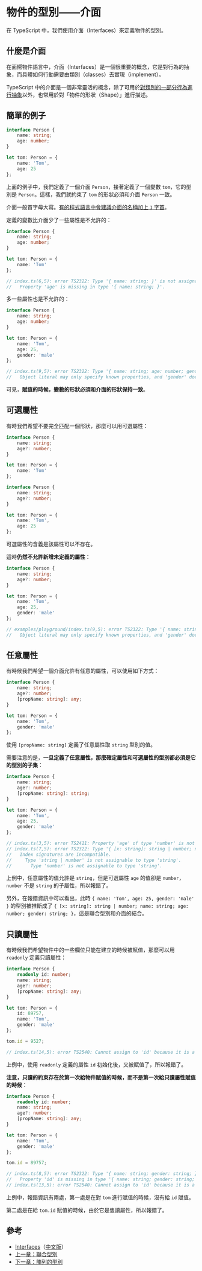 # 物件的型別——介面

在 TypeScript 中，我們使用介面（Interfaces）來定義物件的型別。

## 什麼是介面

在面嚮物件語言中，介面（Interfaces）是一個很重要的概念，它是對行為的抽象，而具體如何行動需要由類別（classes）去實現（implement）。

TypeScript 中的介面是一個非常靈活的概念，除了可用於[對類別的一部分行為進行抽象](../advanced/class-and-interfaces.md#類別實現介面)以外，也常用於對「物件的形狀（Shape）」進行描述。

## 簡單的例子

```typescript
interface Person {
    name: string;
    age: number;
}

let tom: Person = {
    name: 'Tom',
    age: 25
};
```

上面的例子中，我們定義了一個介面 `Person`，接著定義了一個變數 `tom`，它的型別是 `Person`。這樣，我們就約束了 `tom` 的形狀必須和介面 `Person` 一致。

介面一般首字母大寫。[有的程式語言中會建議介面的名稱加上 `I` 字首](https://msdn.microsoft.com/en-us/library/8bc1fexb%28v=vs.71%29.aspx)。

定義的變數比介面少了一些屬性是不允許的：

```typescript
interface Person {
    name: string;
    age: number;
}

let tom: Person = {
    name: 'Tom'
};

// index.ts(6,5): error TS2322: Type '{ name: string; }' is not assignable to type 'Person'.
//   Property 'age' is missing in type '{ name: string; }'.
```

多一些屬性也是不允許的：

```typescript
interface Person {
    name: string;
    age: number;
}

let tom: Person = {
    name: 'Tom',
    age: 25,
    gender: 'male'
};

// index.ts(9,5): error TS2322: Type '{ name: string; age: number; gender: string; }' is not assignable to type 'Person'.
//   Object literal may only specify known properties, and 'gender' does not exist in type 'Person'.
```

可見，**賦值的時候，變數的形狀必須和介面的形狀保持一致**。

## 可選屬性

有時我們希望不要完全匹配一個形狀，那麼可以用可選屬性：

```typescript
interface Person {
    name: string;
    age?: number;
}

let tom: Person = {
    name: 'Tom'
};
```

```typescript
interface Person {
    name: string;
    age?: number;
}

let tom: Person = {
    name: 'Tom',
    age: 25
};
```

可選屬性的含義是該屬性可以不存在。

這時**仍然不允許新增未定義的屬性**：

```typescript
interface Person {
    name: string;
    age?: number;
}

let tom: Person = {
    name: 'Tom',
    age: 25,
    gender: 'male'
};

// examples/playground/index.ts(9,5): error TS2322: Type '{ name: string; age: number; gender: string; }' is not assignable to type 'Person'.
//   Object literal may only specify known properties, and 'gender' does not exist in type 'Person'.
```

## 任意屬性

有時候我們希望一個介面允許有任意的屬性，可以使用如下方式：

```typescript
interface Person {
    name: string;
    age?: number;
    [propName: string]: any;
}

let tom: Person = {
    name: 'Tom',
    gender: 'male'
};
```

使用 `[propName: string]` 定義了任意屬性取 `string` 型別的值。

需要注意的是，**一旦定義了任意屬性，那麼確定屬性和可選屬性的型別都必須是它的型別的子集**：

```typescript
interface Person {
    name: string;
    age?: number;
    [propName: string]: string;
}

let tom: Person = {
    name: 'Tom',
    age: 25,
    gender: 'male'
};

// index.ts(3,5): error TS2411: Property 'age' of type 'number' is not assignable to string index type 'string'.
// index.ts(7,5): error TS2322: Type '{ [x: string]: string | number; name: string; age: number; gender: string; }' is not assignable to type 'Person'.
//   Index signatures are incompatible.
//     Type 'string | number' is not assignable to type 'string'.
//       Type 'number' is not assignable to type 'string'.
```

上例中，任意屬性的值允許是 `string`，但是可選屬性 `age` 的值卻是 `number`，`number` 不是 `string` 的子屬性，所以報錯了。

另外，在報錯資訊中可以看出，此時 `{ name: 'Tom', age: 25, gender: 'male' }` 的型別被推斷成了 `{ [x: string]: string | number; name: string; age: number; gender: string; }`，這是聯合型別和介面的結合。

## 只讀屬性

有時候我們希望物件中的一些欄位只能在建立的時候被賦值，那麼可以用 `readonly` 定義只讀屬性：

```typescript
interface Person {
    readonly id: number;
    name: string;
    age?: number;
    [propName: string]: any;
}

let tom: Person = {
    id: 89757,
    name: 'Tom',
    gender: 'male'
};

tom.id = 9527;

// index.ts(14,5): error TS2540: Cannot assign to 'id' because it is a constant or a read-only property.
```

上例中，使用 `readonly` 定義的屬性 `id` 初始化後，又被賦值了，所以報錯了。

**注意，只讀的約束存在於第一次給物件賦值的時候，而不是第一次給只讀屬性賦值的時候**：

```typescript
interface Person {
    readonly id: number;
    name: string;
    age?: number;
    [propName: string]: any;
}

let tom: Person = {
    name: 'Tom',
    gender: 'male'
};

tom.id = 89757;

// index.ts(8,5): error TS2322: Type '{ name: string; gender: string; }' is not assignable to type 'Person'.
//   Property 'id' is missing in type '{ name: string; gender: string; }'.
// index.ts(13,5): error TS2540: Cannot assign to 'id' because it is a constant or a read-only property.
```

上例中，報錯資訊有兩處，第一處是在對 `tom` 進行賦值的時候，沒有給 `id` 賦值。

第二處是在給 `tom.id` 賦值的時候，由於它是隻讀屬性，所以報錯了。

## 參考

* [Interfaces](http://www.typescriptlang.org/docs/handbook/interfaces.html)（[中文版](https://zhongsp.gitbooks.io/typescript-handbook/content/doc/handbook/Interfaces.html)）
* [上一章：聯合型別](union-types.md)
* [下一章：陣列的型別](type-of-array.md)

